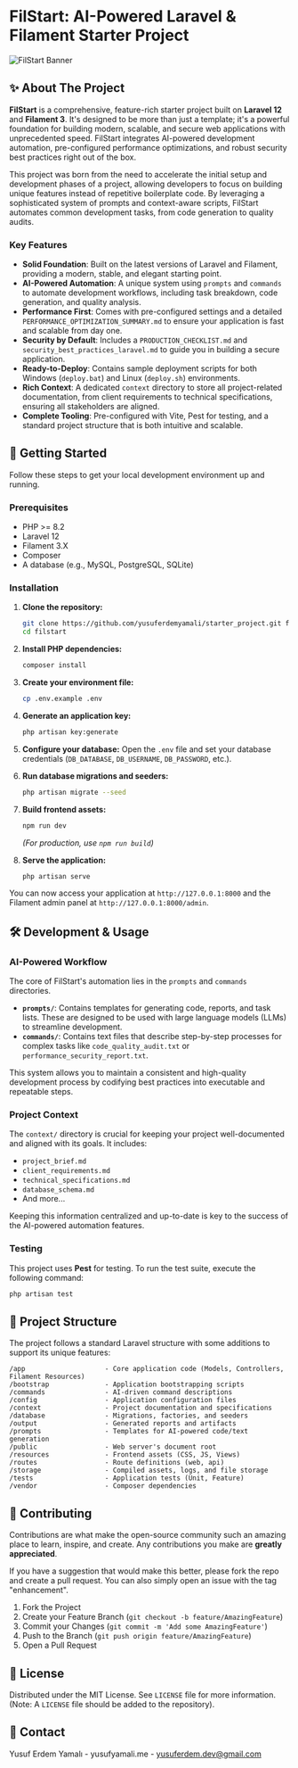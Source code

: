 
# FilStart: AI-Powered Laravel & Filament Starter Project

![FilStart Banner](https://placehold.co/1200x400/0D1117/FFFFFF/png?text=FilStart)

## ✨ About The Project

**FilStart** is a comprehensive, feature-rich starter project built on **Laravel 12** and **Filament 3**. It's designed to be more than just a template; it's a powerful foundation for building modern, scalable, and secure web applications with unprecedented speed. FilStart integrates AI-powered development automation, pre-configured performance optimizations, and robust security best practices right out of the box.

This project was born from the need to accelerate the initial setup and development phases of a project, allowing developers to focus on building unique features instead of repetitive boilerplate code. By leveraging a sophisticated system of prompts and context-aware scripts, FilStart automates common development tasks, from code generation to quality audits.

### Key Features

*   **Solid Foundation**: Built on the latest versions of Laravel and Filament, providing a modern, stable, and elegant starting point.
*   **AI-Powered Automation**: A unique system using `prompts` and `commands` to automate development workflows, including task breakdown, code generation, and quality analysis.
*   **Performance First**: Comes with pre-configured settings and a detailed `PERFORMANCE_OPTIMIZATION_SUMMARY.md` to ensure your application is fast and scalable from day one.
*   **Security by Default**: Includes a `PRODUCTION_CHECKLIST.md` and `security_best_practices_laravel.md` to guide you in building a secure application.
*   **Ready-to-Deploy**: Contains sample deployment scripts for both Windows (`deploy.bat`) and Linux (`deploy.sh`) environments.
*   **Rich Context**: A dedicated `context` directory to store all project-related documentation, from client requirements to technical specifications, ensuring all stakeholders are aligned.
*   **Complete Tooling**: Pre-configured with Vite, Pest for testing, and a standard project structure that is both intuitive and scalable.

## 🚀 Getting Started

Follow these steps to get your local development environment up and running.

### Prerequisites

*   PHP >= 8.2
*   Laravel 12
*   Filament 3.X
*   Composer
*   A database (e.g., MySQL, PostgreSQL, SQLite)

### Installation

1.  **Clone the repository:**
    ```sh
    git clone https://github.com/yusuferdemyamali/starter_project.git filstart
    cd filstart
    ```

2.  **Install PHP dependencies:**
    ```sh
    composer install
    ```

3.  **Create your environment file:**
    ```sh
    cp .env.example .env
    ```

4.  **Generate an application key:**
    ```sh
    php artisan key:generate
    ```

5.  **Configure your database:**
    Open the `.env` file and set your database credentials (`DB_DATABASE`, `DB_USERNAME`, `DB_PASSWORD`, etc.).

6.  **Run database migrations and seeders:**
    ```sh
    php artisan migrate --seed
    ```

7.  **Build frontend assets:**
    ```sh
    npm run dev
    ```
    *(For production, use `npm run build`)*

8.  **Serve the application:**
    ```sh
    php artisan serve
    ```

You can now access your application at `http://127.0.0.1:8000` and the Filament admin panel at `http://127.0.0.1:8000/admin`.

## 🛠️ Development & Usage

### AI-Powered Workflow

The core of FilStart's automation lies in the `prompts` and `commands` directories.

*   **`prompts/`**: Contains templates for generating code, reports, and task lists. These are designed to be used with large language models (LLMs) to streamline development.
*   **`commands/`**: Contains text files that describe step-by-step processes for complex tasks like `code_quality_audit.txt` or `performance_security_report.txt`.

This system allows you to maintain a consistent and high-quality development process by codifying best practices into executable and repeatable steps.

### Project Context

The `context/` directory is crucial for keeping your project well-documented and aligned with its goals. It includes:
*   `project_brief.md`
*   `client_requirements.md`
*   `technical_specifications.md`
*   `database_schema.md`
*   And more...

Keeping this information centralized and up-to-date is key to the success of the AI-powered automation features.

### Testing

This project uses **Pest** for testing. To run the test suite, execute the following command:

```sh
php artisan test
```

## 📁 Project Structure

The project follows a standard Laravel structure with some additions to support its unique features:

```
/app                    - Core application code (Models, Controllers, Filament Resources)
/bootstrap              - Application bootstrapping scripts
/commands               - AI-driven command descriptions
/config                 - Application configuration files
/context                - Project documentation and specifications
/database               - Migrations, factories, and seeders
/output                 - Generated reports and artifacts
/prompts                - Templates for AI-powered code/text generation
/public                 - Web server's document root
/resources              - Frontend assets (CSS, JS, Views)
/routes                 - Route definitions (web, api)
/storage                - Compiled assets, logs, and file storage
/tests                  - Application tests (Unit, Feature)
/vendor                 - Composer dependencies
```

## 🤝 Contributing

Contributions are what make the open-source community such an amazing place to learn, inspire, and create. Any contributions you make are **greatly appreciated**.

If you have a suggestion that would make this better, please fork the repo and create a pull request. You can also simply open an issue with the tag "enhancement".

1.  Fork the Project
2.  Create your Feature Branch (`git checkout -b feature/AmazingFeature`)
3.  Commit your Changes (`git commit -m 'Add some AmazingFeature'`)
4.  Push to the Branch (`git push origin feature/AmazingFeature`)
5.  Open a Pull Request

## 📜 License

Distributed under the MIT License. See `LICENSE` file for more information. (Note: A `LICENSE` file should be added to the repository).

## 📧 Contact

Yusuf Erdem Yamalı - yusufyamali.me - yusuferdem.dev@gmail.com



